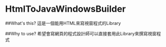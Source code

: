 HtmlToJavaWindowsBuilder
========================

##What's this?
這是一個能用HTML來寫視窗程式的Library

##Why to use?
希望會寫網頁的程式設計師可以直接套用此Library來撰寫視窗程式
